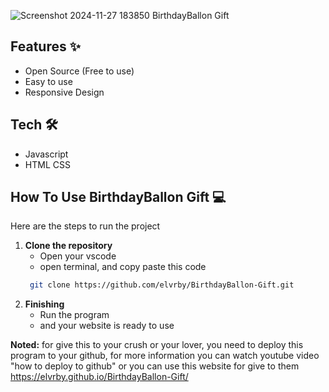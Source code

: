![Screenshot 2024-11-27 183850](https://github.com/user-attachments/assets/3d3b4d54-ee1e-463e-8fb7-998fe7c5cd3d)
BirthdayBallon Gift

## Features ✨
* Open Source (Free to use)
* Easy to use
* Responsive Design

## Tech 🛠
* Javascript
* HTML CSS

## How To Use BirthdayBallon Gift 💻
Here are the steps to run the project

1. **Clone the repository**
   * Open your vscode
   * open terminal, and copy paste this code
   ```bash
	git clone https://github.com/elvrby/BirthdayBallon-Gift.git

2. **Finishing**
   * Run the program
   * and your website is ready to use

**Noted:**
for give this to your crush or your lover, you need to deploy this program to your github, for more information you can watch youtube video "how to deploy to github"
or you can use this website for give to them
https://elvrby.github.io/BirthdayBallon-Gift/

